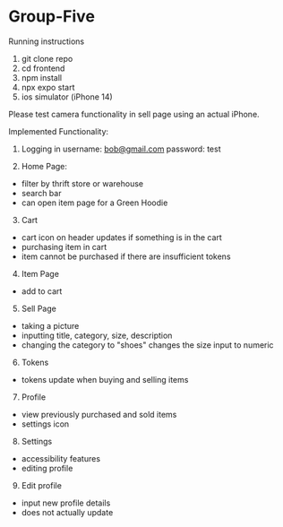 # Group-Five

Running instructions


1. git clone repo
2. cd frontend
3. npm install
4. npx expo start
5. ios simulator (iPhone 14)

Please test camera functionality in sell page using an actual iPhone.

Implemented Functionality:

1. Logging in
username: bob@gmail.com
password: test

2. Home Page:

- filter by thrift store or warehouse
- search bar
- can open item page for a Green Hoodie

3. Cart

- cart icon on header updates if something is in the cart
- purchasing item in cart
- item cannot be purchased if there are insufficient tokens

4. Item Page

- add to cart

5. Sell Page

- taking a picture
- inputting title, category, size, description
- changing the category to "shoes" changes the size input to numeric

6. Tokens

- tokens update when buying and selling items

7. Profile

- view previously purchased and sold items
- settings icon

8. Settings

- accessibility features
- editing profile

9. Edit profile

- input new profile details
- does not actually update
